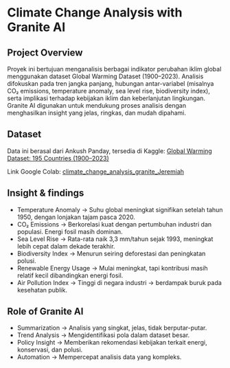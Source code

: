 # Climate Change Analysis with Granite AI

## Project Overview

Proyek ini bertujuan menganalisis berbagai indikator perubahan iklim global menggunakan dataset Global Warming Dataset (1900–2023). Analisis difokuskan pada tren jangka panjang, hubungan antar-variabel (misalnya CO₂ emissions, temperature anomaly, sea level rise, biodiversity index), serta implikasi terhadap kebijakan iklim dan keberlanjutan lingkungan.
Granite AI digunakan untuk mendukung proses analisis dengan menghasilkan insight yang jelas, ringkas, dan mudah dipahami.

## Dataset
Data ini berasal dari Ankush Panday, tersedia di Kaggle:
[Global Warming Dataset: 195 Countries (1900–2023)](https://www.kaggle.com/datasets/ankushpanday1/global-warming-dataset-195-countries-1900-2023/data)

Link Google Colab:
[climate_change_analysis_granite_Jeremiah](https://colab.research.google.com/drive/1AmAHUoyyg_tCHFbCZLSCwSQE1sjL6Dyt?usp=sharing)

## Insight & findings
- Temperature Anomaly → Suhu global meningkat signifikan setelah tahun 1950, dengan lonjakan tajam pasca 2020.  
- CO₂ Emissions → Berkorelasi kuat dengan pertumbuhan industri dan populasi. Energi fosil masih dominan.  
- Sea Level Rise → Rata-rata naik 3,3 mm/tahun sejak 1993, meningkat lebih cepat dalam dekade terakhir.  
- Biodiversity Index → Menurun seiring deforestasi dan peningkatan polusi.  
- Renewable Energy Usage → Mulai meningkat, tapi kontribusi masih relatif kecil dibandingkan energi fosil.  
- Air Pollution Index → Tinggi di negara industri → berdampak buruk pada kesehatan publik.  

## Role of Granite AI
- Summarization → Analisis yang singkat, jelas, tidak berputar-putar.  
- Trend Analysis → Mengidentifikasi pola dalam dataset besar.  
- Policy Insight → Memberikan rekomendasi kebijakan terkait energi, konservasi, dan polusi.  
- Automation → Mempercepat analisis data yang kompleks.  
